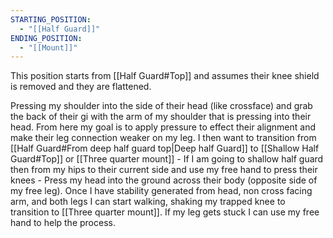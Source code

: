 ```yaml
---
STARTING_POSITION:
  - "[[Half Guard]]"
ENDING_POSITION:
  - "[[Mount]]"
---
```

This position starts from [[Half Guard#Top]] and assumes their knee shield is removed and they are flattened. 

Pressing my shoulder into the side of their head (like crossface) and grab the back of their gi with the arm of my shoulder that is pressing into their head. From here my goal is to apply pressure to effect their alignment and make their leg connection weaker on my leg. I then want to transition from [[Half Guard#From deep half guard top|Deep half Guard]] to [[Shallow Half Guard#Top]] or [[Three quarter mount]]
	- If I am going to shallow half guard then from my hips to their current side and use my free hand to press their knees
	- Press my head into the ground across their body (opposite side of my free leg). Once I have stability generated from head, non cross facing arm, and both legs I can start walking, shaking my trapped knee to transition to [[Three quarter mount]]. If my leg gets stuck I can use my free hand to help the process. 